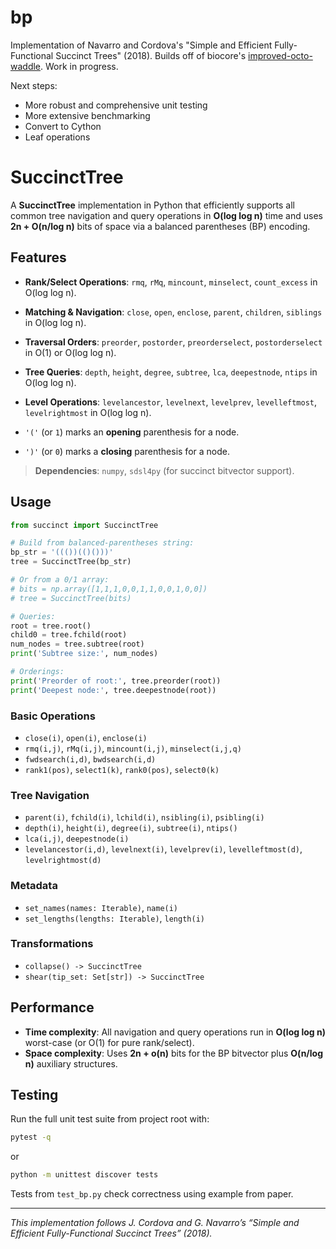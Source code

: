 # bp

Implementation of Navarro and Cordova's "Simple and Efficient Fully-Functional Succinct Trees" (2018). Builds off of biocore's [improved-octo-waddle](https://github.com/biocore/improved-octo-waddle/tree/master). Work in progress. 

Next steps:
- More robust and comprehensive unit testing
- More extensive benchmarking
- Convert to Cython
- Leaf operations

# SuccinctTree

A **SuccinctTree** implementation in Python that efficiently supports all common tree navigation and query operations in **O(log log n)** time and uses **2n + O(n/log n)** bits of space via a balanced parentheses (BP) encoding.

## Features

- **Rank/Select Operations**: `rmq`, `rMq`, `mincount`, `minselect`, `count_excess` in O(log log n).
- **Matching & Navigation**: `close`, `open`, `enclose`, `parent`, `children`, `siblings` in O(log log n).
- **Traversal Orders**: `preorder`, `postorder`, `preorderselect`, `postorderselect` in O(1) or O(log log n).
- **Tree Queries**: `depth`, `height`, `degree`, `subtree`, `lca`, `deepestnode`, `ntips` in O(log log n).
- **Level Operations**: `levelancestor`, `levelnext`, `levelprev`, `levelleftmost`, `levelrightmost` in O(log log n).

- `'('` (or `1`) marks an **opening** parenthesis for a node.
- `')'` (or `0`) marks a **closing** parenthesis for a node.

> **Dependencies**: `numpy`, `sdsl4py` (for succinct bitvector support).

## Usage

```python
from succinct import SuccinctTree

# Build from balanced-parentheses string:
bp_str = '((())(()()))'
tree = SuccinctTree(bp_str)

# Or from a 0/1 array:
# bits = np.array([1,1,1,0,0,1,1,0,0,1,0,0])
# tree = SuccinctTree(bits)

# Queries:
root = tree.root()
child0 = tree.fchild(root)
num_nodes = tree.subtree(root)
print('Subtree size:', num_nodes)

# Orderings:
print('Preorder of root:', tree.preorder(root))
print('Deepest node:', tree.deepestnode(root))
```

### Basic Operations

- `close(i)`, `open(i)`, `enclose(i)`
- `rmq(i,j)`, `rMq(i,j)`, `mincount(i,j)`, `minselect(i,j,q)`
- `fwdsearch(i,d)`, `bwdsearch(i,d)`
- `rank1(pos)`, `select1(k)`, `rank0(pos)`, `select0(k)`

### Tree Navigation

- `parent(i)`, `fchild(i)`, `lchild(i)`, `nsibling(i)`, `psibling(i)`
- `depth(i)`, `height(i)`, `degree(i)`, `subtree(i)`, `ntips()`
- `lca(i,j)`, `deepestnode(i)`
- `levelancestor(i,d)`, `levelnext(i)`, `levelprev(i)`, `levelleftmost(d)`, `levelrightmost(d)`

### Metadata

- `set_names(names: Iterable)`, `name(i)`
- `set_lengths(lengths: Iterable)`, `length(i)`

### Transformations

- `collapse() -> SuccinctTree`
- `shear(tip_set: Set[str]) -> SuccinctTree`

## Performance

- **Time complexity**: All navigation and query operations run in **O(log log n)** worst-case (or O(1) for pure rank/select).
- **Space complexity**: Uses **2n + o(n)** bits for the BP bitvector plus **O(n/log n)** auxiliary structures.

## Testing

Run the full unit test suite from project root with:

```bash
pytest -q
```

or 

```bash
python -m unittest discover tests
```

Tests from `test_bp.py` check correctness using example from paper.

---

*This implementation follows J. Cordova and G. Navarro’s “Simple and Efficient Fully-Functional Succinct Trees” (2018).*
